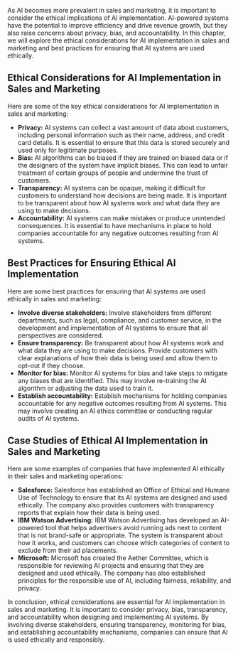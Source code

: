 
As AI becomes more prevalent in sales and marketing, it is important to consider the ethical implications of AI implementation. AI-powered systems have the potential to improve efficiency and drive revenue growth, but they also raise concerns about privacy, bias, and accountability. In this chapter, we will explore the ethical considerations for AI implementation in sales and marketing and best practices for ensuring that AI systems are used ethically.

Ethical Considerations for AI Implementation in Sales and Marketing
-------------------------------------------------------------------

Here are some of the key ethical considerations for AI implementation in sales and marketing:

* **Privacy:** AI systems can collect a vast amount of data about customers, including personal information such as their name, address, and credit card details. It is essential to ensure that this data is stored securely and used only for legitimate purposes.
* **Bias:** AI algorithms can be biased if they are trained on biased data or if the designers of the system have implicit biases. This can lead to unfair treatment of certain groups of people and undermine the trust of customers.
* **Transparency:** AI systems can be opaque, making it difficult for customers to understand how decisions are being made. It is important to be transparent about how AI systems work and what data they are using to make decisions.
* **Accountability:** AI systems can make mistakes or produce unintended consequences. It is essential to have mechanisms in place to hold companies accountable for any negative outcomes resulting from AI systems.

Best Practices for Ensuring Ethical AI Implementation
-----------------------------------------------------

Here are some best practices for ensuring that AI systems are used ethically in sales and marketing:

* **Involve diverse stakeholders:** Involve stakeholders from different departments, such as legal, compliance, and customer service, in the development and implementation of AI systems to ensure that all perspectives are considered.
* **Ensure transparency:** Be transparent about how AI systems work and what data they are using to make decisions. Provide customers with clear explanations of how their data is being used and allow them to opt-out if they choose.
* **Monitor for bias:** Monitor AI systems for bias and take steps to mitigate any biases that are identified. This may involve re-training the AI algorithm or adjusting the data used to train it.
* **Establish accountability:** Establish mechanisms for holding companies accountable for any negative outcomes resulting from AI systems. This may involve creating an AI ethics committee or conducting regular audits of AI systems.

Case Studies of Ethical AI Implementation in Sales and Marketing
----------------------------------------------------------------

Here are some examples of companies that have implemented AI ethically in their sales and marketing operations:

* **Salesforce:** Salesforce has established an Office of Ethical and Humane Use of Technology to ensure that its AI systems are designed and used ethically. The company also provides customers with transparency reports that explain how their data is being used.
* **IBM Watson Advertising:** IBM Watson Advertising has developed an AI-powered tool that helps advertisers avoid running ads next to content that is not brand-safe or appropriate. The system is transparent about how it works, and customers can choose which categories of content to exclude from their ad placements.
* **Microsoft:** Microsoft has created the Aether Committee, which is responsible for reviewing AI projects and ensuring that they are designed and used ethically. The company has also established principles for the responsible use of AI, including fairness, reliability, and privacy.

In conclusion, ethical considerations are essential for AI implementation in sales and marketing. It is important to consider privacy, bias, transparency, and accountability when designing and implementing AI systems. By involving diverse stakeholders, ensuring transparency, monitoring for bias, and establishing accountability mechanisms, companies can ensure that AI is used ethically and responsibly.
